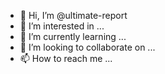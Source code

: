 - 👋 Hi, I’m @ultimate-report
- 👀 I’m interested in ...
- 🌱 I’m currently learning ...
- 💞️ I’m looking to collaborate on ...
- 📫 How to reach me ...

<!---
ultimate-report/ultimate-report is a ✨ special ✨ repository because its `README.md` (this file) appears on your GitHub profile.
You can click the Preview link to take a look at your changes.
--->

